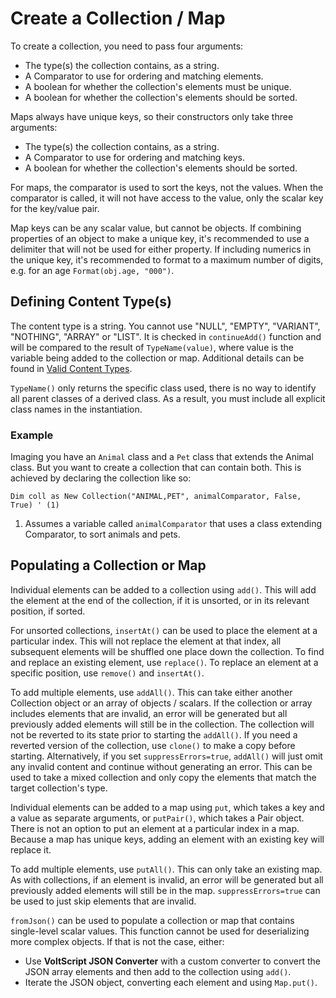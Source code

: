 # Create a Collection / Map

To create a collection, you need to pass four arguments:

- The type(s) the collection contains, as a string.
- A Comparator to use for ordering and matching elements.
- A boolean for whether the collection's elements must be unique.
- A boolean for whether the collection's elements should be sorted.

Maps always have unique keys, so their constructors only take three arguments:

- The type(s) the collection contains, as a string.
- A Comparator to use for ordering and matching keys.
- A boolean for whether the collection's elements should be sorted.

For maps, the comparator is used to sort the keys, not the values. When the comparator is called, it will not have access to the value, only the scalar key for the key/value pair.

Map keys can be any scalar value, but cannot be objects. If combining properties of an object to make a unique key, it's recommended to use a delimiter that will not be used for either property. If including numerics in the unique key, it's recommended to format to a maximum number of digits, e.g. for an age `Format(obj.age, "000")`.

## Defining Content Type(s)

The content type is a string. You cannot use "NULL", "EMPTY", "VARIANT", "NOTHING", "ARRAY" or "LIST". It is checked in `continueAdd()` function and will be compared to the result of `TypeName(value)`, where value is the variable being added to the collection or map. Additional details can be found in [Valid Content Types](../topicguides/valid.md).

`TypeName()` only returns the specific class used, there is no way to identify all parent classes of a derived class. As a result, you must include all explicit class names in the instantiation.

### Example

Imaging you have an `Animal` class and a `Pet` class that extends the Animal class. But you want to create a collection that can contain both. This is achieved by declaring the collection like so:

```vbscript
Dim coll as New Collection("ANIMAL,PET", animalComparator, False, True) ' (1)
```

1. Assumes a variable called `animalComparator` that uses a class extending Comparator, to sort animals and pets.

## Populating a Collection or Map

Individual elements can be added to a collection using `add()`. This will add the element at the end of the collection, if it is unsorted, or in its relevant position, if sorted.

For unsorted collections, `insertAt()` can be used to place the element at a particular index. This will not replace the element at that index, all subsequent elements will be shuffled one place down the collection. To find and replace an existing element, use `replace()`. To replace an element at a specific position, use `remove()` and `insertAt()`.

To add multiple elements, use `addAll()`. This can take either another Collection object or an array of objects / scalars. If the collection or array includes elements that are invalid, an error will be generated but all previously added elements will still be in the collection. The collection will not be reverted to its state prior to starting the `addAll()`. If you need a reverted version of the collection, use `clone()` to make a copy before starting. Alternatively, if you set `suppressErrors=true`, `addAll()` will just omit any invalid content and continue without generating an error. This can be used to take a mixed collection and only copy the elements that match the target collection's type.

Individual elements can be added to a map using `put`, which takes a key and a value as separate arguments, or `putPair()`, which takes a Pair object. There is not an option to put an element at a particular index in a map. Because a map has unique keys, adding an element with an existing key will replace it.

To add multiple elements, use `putAll()`. This can only take an existing map. As with collections, if an element is invalid, an error will be generated but all previously added elements will still be in the map. `suppressErrors=true` can be used to just skip elements that are invalid.

`fromJson()` can be used to populate a collection or map that contains single-level scalar values. This function cannot be used for deserializing more complex objects. If that is not the case, either:

- Use **VoltScript JSON Converter** with a custom converter to convert the JSON array elements and then add to the collection using `add()`.
- Iterate the JSON object, converting each element and using `Map.put()`.